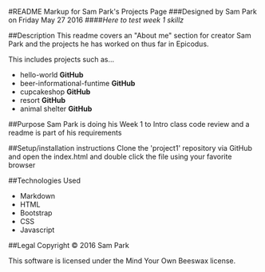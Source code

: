#README Markup for Sam Park's Projects Page
###Designed by Sam Park on Friday May 27 2016
####_Here to test week 1 skillz_

##Description
This readme covers an "About me" section for creator Sam Park and the projects he has worked on thus far in Epicodus.

This includes projects such as...

* hello-world **GitHub**
* beer-informational-funtime **GitHub**
* cupcakeshop **GitHub**
* resort **GitHub**
* animal shelter **GitHub**

##Purpose
Sam Park is doing his Week 1 to Intro class code review and a readme is part of his requirements

##Setup/installation instructions
Clone the 'project1' repository via GitHub and open the index.html and double click the file using your favorite browser

##Technologies Used
* Markdown
* HTML
* Bootstrap
* CSS
* Javascript

##Legal
Copyright &copy; 2016 Sam Park

This software is licensed under the Mind Your Own Beeswax license.
